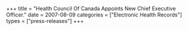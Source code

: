 +++
title = "Health Council Of Canada Appoints New Chief Executive Officer."
date = 2007-08-09
categories = ["Electronic Health Records"]
types = ["press-releases"]
+++
